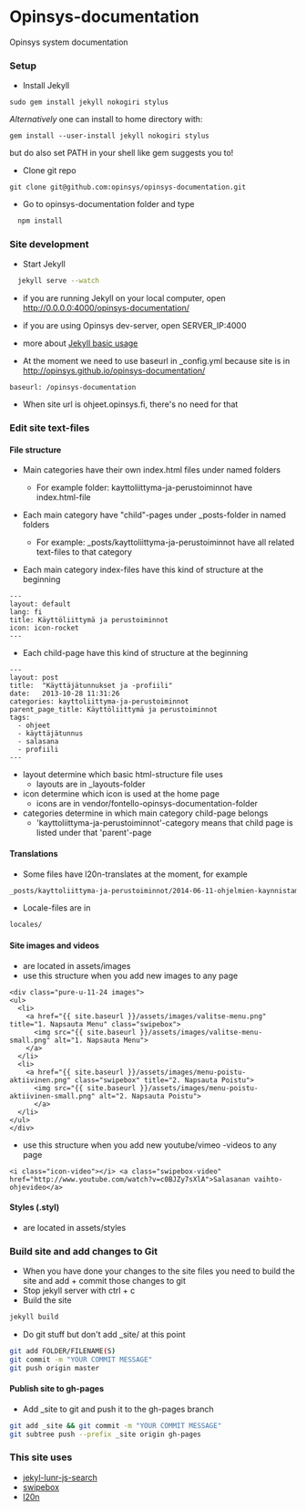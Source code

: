 Opinsys-documentation
=====================

Opinsys system documentation

### Setup

* Install Jekyll
```
sudo gem install jekyll nokogiri stylus
```

*Alternatively* one can install to home directory with:
```
gem install --user-install jekyll nokogiri stylus
```

but do also set PATH in your shell like gem suggests you to!

* Clone git repo

```
git clone git@github.com:opinsys/opinsys-documentation.git
```

* Go to opinsys-documentation folder and type

```bash
  npm install
```

### Site development

* Start Jekyll

```bash
  jekyll serve --watch
```
* if you are running Jekyll on your local computer, open http://0.0.0.0:4000/opinsys-documentation/
* if you are using Opinsys dev-server, open SERVER_IP:4000

* more about [Jekyll basic usage](http://jekyllrb.com/docs/usage/)

* At the moment we need to use baseurl in _config.yml because site is in http://opinsys.github.io/opinsys-documentation/
```
baseurl: /opinsys-documentation
```
* When site url is ohjeet.opinsys.fi, there's no need for that

### Edit site text-files

#### File structure
* Main categories have their own index.html files under named folders
  * For example folder: kayttoliittyma-ja-perustoiminnot have index.html-file
* Each main category have "child"-pages under _posts-folder in named folders
  * For example: _posts/kayttoliittyma-ja-perustoiminnot have all related text-files to that category

* Each main category index-files have this kind of structure at the beginning
```
---
layout: default
lang: fi
title: Käyttöliittymä ja perustoiminnot
icon: icon-rocket
---
```

* Each child-page have this kind of structure at the beginning
```
---
layout: post
title:  "Käyttäjätunnukset ja -profiili"
date:   2013-10-28 11:31:26
categories: kayttoliittyma-ja-perustoiminnot
parent_page_title: Käyttöliittymä ja perustoiminnot
tags:
  - ohjeet
  - käyttäjätunnus
  - salasana
  - profiili
---
```

* layout determine which basic html-structure file uses
  * layouts are in _layouts-folder
* icon determine which icon is used at the home page
  * icons are in vendor/fontello-opinsys-documentation-folder
* categories determine in which main category child-page belongs
  * 'kayttoliittyma-ja-perustoiminnot'-category means that child page is listed under that 'parent'-page

#### Translations
* Some files have l20n-translates at the moment, for example
```bash
_posts/kayttoliittyma-ja-perustoiminnot/2014-06-11-ohjelmien-kaynnistaminen.markdown
```

* Locale-files are in
```bash
locales/
```

#### Site images and videos
* are located in assets/images
* use this structure when you add new images to any page
```
<div class="pure-u-11-24 images">
<ul>
  <li>
    <a href="{{ site.baseurl }}/assets/images/valitse-menu.png" title="1. Napsauta Menu" class="swipebox">
      <img src="{{ site.baseurl }}/assets/images/valitse-menu-small.png" alt="1. Napsauta Menu">
    </a>
  </li>
  <li>
    <a href="{{ site.baseurl }}/assets/images/menu-poistu-aktiivinen.png" class="swipebox" title="2. Napsauta Poistu">
      <img src="{{ site.baseurl }}/assets/images/menu-poistu-aktiivinen-small.png" alt="2. Napsauta Poistu">
      </a>
  </li>
</ul>
</div>
```
* use this structure when you add new youtube/vimeo -videos to any page
```
<i class="icon-video"></i> <a class="swipebox-video" href="http://www.youtube.com/watch?v=c0BJZy7sXlA">Salasanan vaihto-ohjevideo</a>
```

#### Styles (.styl)
* are located in assets/styles

### Build site and add changes to Git
* When you have done your changes to the site files you need to build the site and add + commit those changes to git
* Stop jekyll server with ctrl + c
* Build the site

```bash
jekyll build
```
* Do git stuff but don't add _site/ at this point

```bash
git add FOLDER/FILENAME(S)
git commit -m "YOUR COMMIT MESSAGE"
git push origin master
```
#### Publish site to gh-pages
* Add _site to git and push it to the gh-pages branch

```bash
git add _site && git commit -m "YOUR COMMIT MESSAGE"
git subtree push --prefix _site origin gh-pages
```

### This site uses
* [jekyl-lunr-js-search](https://github.com/slashdotdash/jekyll-lunr-js-search)
* [swipebox](https://github.com/brutaldesign/swipebox)
* [l20n](http://l20n.org/)
